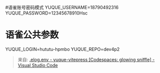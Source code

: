 
#语雀账号密码模式
YUQUE_USERNAME=18790492316
YUQUE_PASSWORD=12345678910Hsc
# 语雀公共参数
YUQUE_LOGIN=hututu-hpmbo
YUQUE_REPO=dev4p2
> 来自: [.elog.env - yuque-vitepress [Codespaces: glowing sniffle] - Visual Studio Code](https://glowing-sniffle-ggr7qr7wxr9c9p5j.github.dev/)

